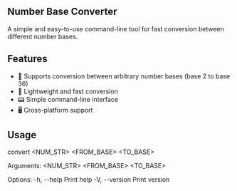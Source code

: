 ## Number Base Converter
A simple and easy-to-use command-line tool for fast conversion between different number bases.

## Features
- 🔢 Supports conversion between arbitrary number bases (base 2 to base 36)
- 🚀 Lightweight and fast conversion
- 📟 Simple command-line interface
- 🖥️ Cross-platform support

## Usage
convert <NUM_STR> <FROM_BASE> <TO_BASE>

Arguments:
  <NUM_STR>
  <FROM_BASE>
  <TO_BASE>

Options:
  -h, --help     Print help
  -V, --version  Print version
